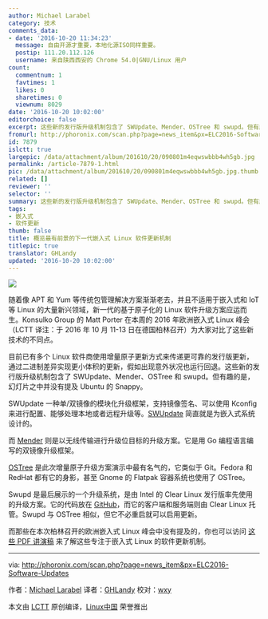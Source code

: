 ```yaml
---
author: Michael Larabel
category: 技术
comments_data:
- date: '2016-10-20 11:34:23'
  message: 自由开源才重要，本地化源ISO同样重要。
  postip: 111.20.112.126
  username: 来自陕西西安的 Chrome 54.0|GNU/Linux 用户
count:
  commentnum: 1
  favtimes: 1
  likes: 0
  sharetimes: 0
  viewnum: 8029
date: '2016-10-20 10:02:00'
editorchoice: false
excerpt: 这些新的发行版升级机制包含了 SWUpdate、Mender、OSTree 和 swupd。但有趣的是，幻灯片之中并没有提及 Ubuntu 的 Snappy。
fromurl: http://phoronix.com/scan.php?page=news_item&px=ELC2016-Software-Updates
id: 7879
islctt: true
largepic: /data/attachment/album/201610/20/090801m4eqwswbbb4wh5gb.jpg
permalink: /article-7879-1.html
pic: /data/attachment/album/201610/20/090801m4eqwswbbb4wh5gb.jpg.thumb.jpg
related: []
reviewer: ''
selector: ''
summary: 这些新的发行版升级机制包含了 SWUpdate、Mender、OSTree 和 swupd。但有趣的是，幻灯片之中并没有提及 Ubuntu 的 Snappy。
tags:
- 嵌入式
- 软件更新
thumb: false
title: 概览最有前景的下一代嵌入式 Linux 软件更新机制
titlepic: true
translator: GHLandy
updated: '2016-10-20 10:02:00'
---
```


![](/data/attachment/album/201610/20/090801m4eqwswbbb4wh5gb.jpg)


随着像 APT 和 Yum 等传统包管理解决方案渐渐老去，并且不适用于嵌入式和 IoT 等 Linux 的大量新兴领域，新一代的基于原子化的 Linux 软件升级方案应运而生。Konsulko Group 的 Matt Porter 在本周的 2016 年欧洲嵌入式 Linux 峰会（LCTT 译注：于 2016 年 10 月 11-13 日在德国柏林召开）为大家对比了这些新技术的不同点。


目前已有多个 Linux 软件商使用增量原子更新方式来传递更可靠的发行版更新，通过二进制差异实现更小体积的更新，假如出现意外状况也运行回退。这些新的发行版升级机制包含了 SWUpdate、Mender、OSTree 和 swupd。但有趣的是，幻灯片之中并没有提及 Ubuntu 的 Snappy。


SWUpdate 一种单/双镜像的模块化升级框架，支持镜像签名、可以使用 Kconfig 来进行配置、能够处理本地或者远程升级等。[SWUpdate](https://github.com/sbabic/swupdate) 简直就是为嵌入式系统设计的。


而 [Mender](https://github.com/mendersoftware/mender) 则是以无线传输进行升级位目标的升级方案。它是用 Go 编程语言编写的双镜像升级框架。


[OSTree](https://github.com/ostreedev/ostree) 是此次增量原子升级方案演示中最有名气的，它类似于 Git。Fedora 和 RedHat 都有它的身影，甚至 Gnome 的 Flatpak 容器系统也使用了 OSTree。


Swupd 是最后展示的一个升级系统，是由 Intel 的 Clear Linux 发行版率先使用的升级方案。它的代码放在 [GitHub](https://github.com/clearlinux/swupd-client)，而它的客户端和服务端则由 Clear Linux 托管。Swupd 与 OSTree 相似，但它不必重启就可以启用更新。


而那些在本次柏林召开的欧洲嵌入式 Linux 峰会中没有提及的，你也可以访问 [这些 PDF 讲演稿](http://events.linuxfoundation.org/sites/events/files/slides/Comparison%20of%20Linux%20Software%20Update%20Technologies.pdf) 来了解这些专注于嵌入式 Linux 的软件更新机制。




---


via: <http://phoronix.com/scan.php?page=news_item&px=ELC2016-Software-Updates>


作者：[Michael Larabel](http://www.michaellarabel.com/) 译者：[GHLandy](https://github.com/GHLandy) 校对：[wxy](https://github.com/wxy)


本文由 [LCTT](https://github.com/LCTT/TranslateProject) 原创编译，[Linux中国](https://linux.cn/) 荣誉推出
